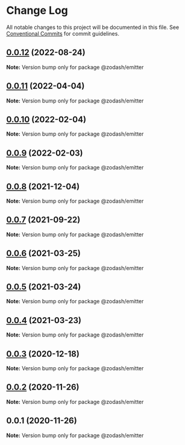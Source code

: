 # Change Log

All notable changes to this project will be documented in this file.
See [Conventional Commits](https://conventionalcommits.org) for commit guidelines.

## [0.0.12](https://github.com/zcorky/zodash/compare/@zodash/emitter@0.0.11...@zodash/emitter@0.0.12) (2022-08-24)

**Note:** Version bump only for package @zodash/emitter





## [0.0.11](https://github.com/zcorky/zodash/compare/@zodash/emitter@0.0.10...@zodash/emitter@0.0.11) (2022-04-04)

**Note:** Version bump only for package @zodash/emitter





## [0.0.10](https://github.com/zcorky/zodash/compare/@zodash/emitter@0.0.9...@zodash/emitter@0.0.10) (2022-02-04)

**Note:** Version bump only for package @zodash/emitter





## [0.0.9](https://github.com/zcorky/zodash/compare/@zodash/emitter@0.0.8...@zodash/emitter@0.0.9) (2022-02-03)

**Note:** Version bump only for package @zodash/emitter





## [0.0.8](https://github.com/zcorky/zodash/compare/@zodash/emitter@0.0.7...@zodash/emitter@0.0.8) (2021-12-04)

**Note:** Version bump only for package @zodash/emitter





## [0.0.7](https://github.com/zcorky/zodash/compare/@zodash/emitter@0.0.6...@zodash/emitter@0.0.7) (2021-09-22)

**Note:** Version bump only for package @zodash/emitter





## [0.0.6](https://github.com/zcorky/zodash/compare/@zodash/emitter@0.0.5...@zodash/emitter@0.0.6) (2021-03-25)

**Note:** Version bump only for package @zodash/emitter





## [0.0.5](https://github.com/zcorky/zodash/compare/@zodash/emitter@0.0.4...@zodash/emitter@0.0.5) (2021-03-24)

**Note:** Version bump only for package @zodash/emitter





## [0.0.4](https://github.com/zcorky/zodash/compare/@zodash/emitter@0.0.3...@zodash/emitter@0.0.4) (2021-03-23)

**Note:** Version bump only for package @zodash/emitter





## [0.0.3](https://github.com/zcorky/zodash/compare/@zodash/emitter@0.0.2...@zodash/emitter@0.0.3) (2020-12-18)

**Note:** Version bump only for package @zodash/emitter





## [0.0.2](https://github.com/zcorky/zodash/compare/@zodash/emitter@0.0.1...@zodash/emitter@0.0.2) (2020-11-26)

**Note:** Version bump only for package @zodash/emitter





## 0.0.1 (2020-11-26)

**Note:** Version bump only for package @zodash/emitter
